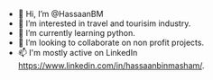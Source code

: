 - 👋 Hi, I’m @HassaanBM
- 👀 I’m interested in travel and tourisim industry.
- 🌱 I’m currently learning python.
- 💞️ I’m looking to collaborate on non profit projects.
- 📫 I'm mostly active on LinkedIn https://www.linkedin.com/in/hassaanbinmasham/.

<!---
HassaanBM/HassaanBM is a ✨ special ✨ repository because its `README.md` (this file) appears on your GitHub profile.
You can click the Preview link to take a look at your changes.
--->
